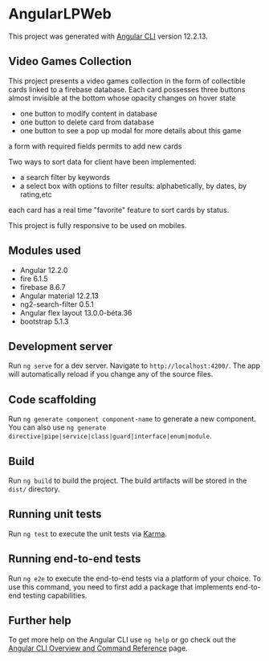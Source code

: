 # AngularLPWeb

This project was generated with [Angular CLI](https://github.com/angular/angular-cli) version 12.2.13.

## Video Games Collection

This project presents a video games collection in the form of collectible cards linked to a firebase database.
Each card possesses three buttons almost invisible at the bottom whose opacity changes on hover state 

- one button to modify content in database
- one button to delete card from database
- one button to see a pop up modal for more details about this game

a form with required fields permits to add new cards

Two ways to sort data for client have been implemented:
- a search filter by keywords
- a select box with options to filter results: alphabetically, by dates, by rating,etc

each card has a real time "favorite" feature to sort cards by status.

This project is fully responsive to be used on mobiles.

## Modules used

- Angular 12.2.0
- fire 6.1.5
- firebase 8.6.7
- Angular material 12.2.13
- ng2-search-filter 0.5.1
- Angular flex layout 13.0.0-béta.36
- bootstrap 5.1.3

## Development server

Run `ng serve` for a dev server. Navigate to `http://localhost:4200/`. The app will automatically reload if you change any of the source files.

## Code scaffolding

Run `ng generate component component-name` to generate a new component. You can also use `ng generate directive|pipe|service|class|guard|interface|enum|module`.

## Build

Run `ng build` to build the project. The build artifacts will be stored in the `dist/` directory.

## Running unit tests

Run `ng test` to execute the unit tests via [Karma](https://karma-runner.github.io).

## Running end-to-end tests

Run `ng e2e` to execute the end-to-end tests via a platform of your choice. To use this command, you need to first add a package that implements end-to-end testing capabilities.

## Further help

To get more help on the Angular CLI use `ng help` or go check out the [Angular CLI Overview and Command Reference](https://angular.io/cli) page.
